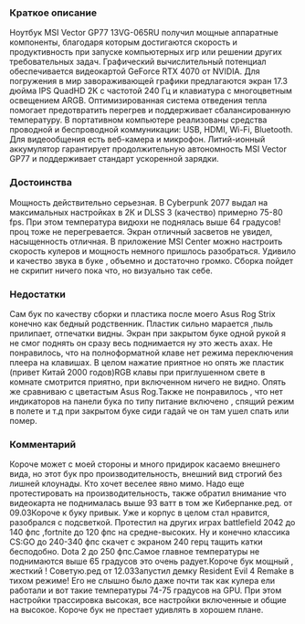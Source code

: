 ### **Краткое описание**
Ноутбук MSI Vector GP77 13VG-065RU получил мощные аппаратные компоненты, благодаря которым достигаются скорость и продуктивность при запуске компьютерных игр или решении других требовательных задач. Графический вычислительный потенциал обеспечивается видеокартой GeForce RTX 4070 от NVIDIA. Для погружения в мир завораживающей графики предлагаются экран 17.3 дюйма IPS QuadHD 2K с частотой 240 Гц и клавиатура с многоцветным освещением ARGB.  Оптимизированная система отведения тепла помогает предотвратить перегрев и поддерживает сбалансированную температуру. В портативном компьютере реализованы средства проводной и беспроводной коммуникации: USB, HDMI, Wi-Fi, Bluetooth. Для видеообщения есть веб-камера и микрофон. Литий-ионный аккумулятор гарантирует продолжительную автономность MSI Vector GP77 и поддерживает стандарт ускоренной зарядки.

### **Достоинства**
Мощность действительно серьезная. В Cyberpunk 2077 выдал на максимальных настройках в 2К и DLSS 3 (качество) примерно 75-80 fps. При этом температура видюхи не поднялась выше 64 градусов! проц тоже не перегревается. Экран отличный засветов не увидел, насыщенность отличная. В приложение MSI Center можно настроить скорость кулеров и мощность немного пришлось разобраться. Удивило и качество звука в буке , объемно и достаточно громко. Сборка пойдет не скрипит ничего пока что, но визуально так себе.

### **Недостатки**
Сам бук по качеству сборки и пластика после моего Asus Rog Strix конечно как бедный родственник. Пластик сильно марается ,пыль прилипает, отпечатки видны. Экран при закрытом буке одной рукой я не смог поднять он сразу весь поднимается ну это жесть ахах. Не понравилось, что на полноформатной клаве нет режима переключения плеера на клавишах. В целом нажатие приятное но опять же пластик (привет Китай 2000 годов)RGB клавы при приглушенном свете в комнате смотрится приятно, при включенном ничего не видно. Опять же сравниваю с цветастым Asus Rog.Также не понравилось , что нет индикаторов на панели бука по типу питание включено , спящий режим в полете и т.д при закрытом буке сиди гадай че он там ушел спать или помер.

### **Комментарий**
Короче может с моей стороны и много придирок касаемо внешнего вида, но этот бук про производительность, внешний вид строгий без лишней клоунады. Кто хочет веселее явно мимо. Надо еще протестировать на производительность, также обратил внимание что видеокарта не поднималась выше 93 ватт в том же Киберпанке.ред. от 09.03Короче к буку привык. Уже и корпус в целом стал нравится, разобрался с подсветкой. Протестил на других играх battlefield 2042 до 140 фпс ,fortnite до 120 фпс на средне-высоких. Ну и конечно классика CS:GO до 240-340 фпс скачет с экраном 240 герц тащить катки бесподобно. Dota 2 до 250 фпс.Самое главное температуры не поднимаются выше 65 градусов это очень радует.Короче бук мощный , жесткий ! Советую.ред от 12.03Запустил демку Resident Evil 4 Remake в тихом режиме! Его не слышно было даже почти так как кулера ели работали и вот такие температуры 74-75 градусов на GPU. При этом настройки трассировка высокая, все настройки включенные и общие на высокое. Короче бук не престает удивлять в хорошем плане.
